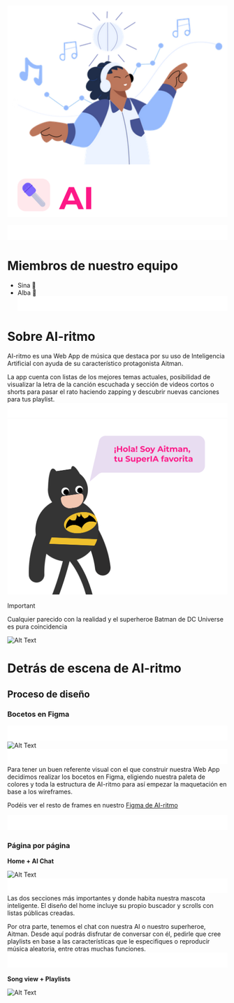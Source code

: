 ![Alt Text](readme/logo.png)

![Alt Text](readme/blank-space3.png)
# Miembros de nuestro equipo

- Sina :hibiscus:
- Alba :cherry_blossom:
![Alt Text](readme/blank-space3.png)
# Sobre AI-ritmo

AI-ritmo es una Web App de música que destaca por su uso de Inteligencia Artificial con ayuda de su característico protagonista Aitman. 

La app cuenta con listas de los mejores temas actuales, posibilidad de visualizar la letra de la canción escuchada y sección de videos cortos o shorts para pasar el rato haciendo zapping y descubrir nuevas canciones para tus playlist.
![Alt Text](readme/blank-space3.png)
![Alt Text](readme/aitman.png)

> [!IMPORTANT]
> Cualquier parecido con la realidad y el superheroe Batman de DC Universe es pura coincidencia

![Alt Text](readme/blank-space2.png)
# Detrás de escena de AI-ritmo 

## Proceso de diseño

### Bocetos en Figma
![Alt Text](readme/blank-space3.png)
![Alt Text](readme/bocetos1.png)
![Alt Text](readme/blank-space3.png)
Para tener un buen referente visual con el que construir nuestra Web App decidimos realizar los bocetos en Figma, eligiendo nuestra paleta de colores y toda la estructura de AI-ritmo para así empezar la maquetación en base a los wireframes.

Podéis ver el resto de frames en nuestro [Figma de AI-ritmo](https://www.figma.com/file/rd1dnwoAr4nrLZ5b8NZ5Vb/AI-ritmo?type=design&node-id=137%3A907&mode=design&t=GAKFFLBAPFVE8Lke-1)

![Alt Text](readme/blank-space3.png)
### Página por página

**Home + AI Chat**

![Alt Text](readme/home-aitman.png)
![Alt Text](readme/blank-space3.png)
Las dos secciones más importantes y donde habita nuestra mascota inteligente. El diseño del home incluye su propio buscador y scrolls con listas públicas creadas.

Por otra parte, tenemos el chat con nuestra AI o nuestro superheroe, Aitman. Desde aquí podrás disfrutar de conversar con él, pedirle que cree playlists en base a las características que le especifiques o reproducir música aleatoria, entre otras muchas funciones.
![Alt Text](readme/blank-space3.png)

**Song view + Playlists**

![Alt Text](readme/songs.png)